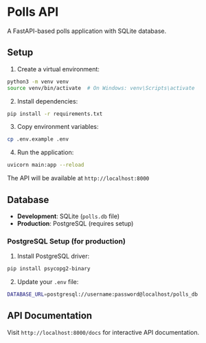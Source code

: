 # Polls API

A FastAPI-based polls application with SQLite database.

## Setup

1. Create a virtual environment:

```bash
python3 -m venv venv
source venv/bin/activate  # On Windows: venv\Scripts\activate
```

2. Install dependencies:

```bash
pip install -r requirements.txt
```

3. Copy environment variables:

```bash
cp .env.example .env
```

4. Run the application:

```bash
uvicorn main:app --reload
```

The API will be available at `http://localhost:8000`

## Database

- **Development**: SQLite (`polls.db` file)
- **Production**: PostgreSQL (requires setup)

### PostgreSQL Setup (for production)

1. Install PostgreSQL driver:

```bash
pip install psycopg2-binary
```

2. Update your `.env` file:

```bash
DATABASE_URL=postgresql://username:password@localhost/polls_db
```

## API Documentation

Visit `http://localhost:8000/docs` for interactive API documentation.
